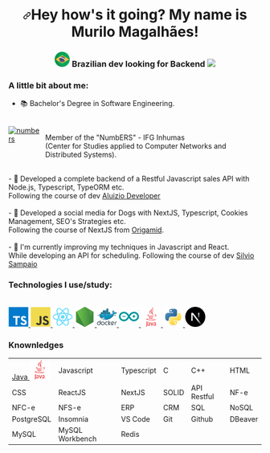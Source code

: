 <h1 align="center" tabindex="-1" dir="auto"><a id="user-content-oi-meu-nome-é-ttales-roger" class="anchor"
    aria-hidden="true" tabindex="-1" href="#oi-meu-nome-e-murilo"><svg class="octicon octicon-link" viewBox="0 0 16 16"
      version="1.1" width="16" height="16" aria-hidden="true">
      <path
        d="m7.775 3.275 1.25-1.25a3.5 3.5 0 1 1 4.95 4.95l-2.5 2.5a3.5 3.5 0 0 1-4.95 0 .751.751 0 0 1 .018-1.042.751.751 0 0 1 1.042-.018 1.998 1.998 0 0 0 2.83 0l2.5-2.5a2.002 2.002 0 0 0-2.83-2.83l-1.25 1.25a.751.751 0 0 1-1.042-.018.751.751 0 0 1-.018-1.042Zm-4.69 9.64a1.998 1.998 0 0 0 2.83 0l1.25-1.25a.751.751 0 0 1 1.042.018.751.751 0 0 1 .018 1.042l-1.25 1.25a3.5 3.5 0 1 1-4.95-4.95l2.5-2.5a3.5 3.5 0 0 1 4.95 0 .751.751 0 0 1-.018 1.042.751.751 0 0 1-1.042.018 1.998 1.998 0 0 0-2.83 0l-2.5 2.5a1.998 1.998 0 0 0 0 2.83Z">
      </path>
    </svg></a>Hey how's it going? My name is Murilo Magalhães!</h1>

<h3 align="center">
    <img src="https://github.com/MuriloCode7/Files/blob/main/brazil-flag.png" width="30"/> 
    Brazilian dev looking for Backend
    <img src="https://images.emojiterra.com/google/noto-emoji/unicode-15/animated/1f44b-1f3fb.gif" width="60"/>
</h3>

### A little bit about me:

- 📚 Bachelor's Degree in Software Engineering.

<br>

<div style="display: flex;">
    <div>
        <a href="https://linktr.ee/numbersifg/" style="display: inline-block;">
        <img src="https://github.com/MuriloMagal/Files/blob/main/logoNumbers.png" alt="numbers" width="128px">
    </a>
    </div>
    <div>
        <p style="display: inline-block; margin-left: 10px; position: relative;"> Member of the "NumbERS" - IFG Inhumas <br>         (Center for Studies applied to Computer Networks and Distributed Systems).</p>
    </div>
</div>

<br>
- 🔭 Developed a complete backend of a Restful Javascript sales API with Node.js, Typescript, TypeORM etc. <br>
Following the course of dev <a href="https://github.com/aluiziodeveloper"> Aluizio Developer</a>
<br>
<br>
- 🔭 Developed a social media for Dogs with NextJS, Typescript, Cookies Management, SEO's Strategies etc. <br>
Following the course of NextJS from <a href="https://www.origamid.com/curso/nextjs/"> Origamid</a>.
<br>
<br>
- 🌱 I'm currently improving my techniques in Javascript and React.
<br> While developing an API for scheduling. Following the course of dev <a href="https://youtube.com/playlist?list=PL_Axpn7FrXHR3nZiQPHFClLu6VByhWkzG&si=GWn9-WvgIaNYNfS9">Silvio Sampaio</a>

### Technologies I use/study:
<br>
<a href="https://www.typescriptlang.org/" rel="nofollow"> <img
    src="https://raw.githubusercontent.com/devicons/devicon/master/icons/typescript/typescript-original.svg"
    alt="typescript" width="40" height="40" style="max-width: 100%;"> </a>
<a href="https://developer.mozilla.org/en-US/docs/Web/JavaScript" rel="nofollow"> <img
    src="https://raw.githubusercontent.com/devicons/devicon/master/icons/javascript/javascript-original.svg"
    alt="javascript" width="40" height="40" style="max-width: 100%;"> </a>
<a href="https://react.dev/" rel="nofollow"> <img
    src="https://github.com/devicons/devicon/blob/master/icons/react/react-original.svg" alt="react" width="40"
    height="40" style="max-width: 100%;"> </a>
<a href="https://nodejs.org/en/" rel="nofollow"> <img
    src="https://github.com/devicons/devicon/blob/master/icons/nodejs/nodejs-original.svg" alt="nodejs" width="40"
    height="40" style="max-width: 100%;"> </a>
<a href="https://www.docker.com/" rel="nofollow"> <img
    src="https://raw.githubusercontent.com/devicons/devicon/master/icons/docker/docker-original-wordmark.svg"
    alt="docker" width="40" height="40" style="max-width: 100%;"> </a>
<a href="https://www.arduino.cc/" rel="nofollow"> <img
    src="https://github.com/devicons/devicon/blob/master/icons/arduino/arduino-original.svg" alt="arduino" width="40"
    height="40" style="max-width: 100%;"> </a>
<a href="https://www.java.com/pt-BR/download/help/whatis_java.html" rel="nofollow"> <img
    src="https://github.com/devicons/devicon/blob/master/icons/java/java-plain-wordmark.svg" alt="java" width="40"
    height="40" style="max-width: 100%;"> </a>
<a href="https://www.python.org/" rel="nofollow"> <img
    src="https://github.com/devicons/devicon/blob/master/icons/python/python-original.svg" alt="python" width="40"
    height="40" style="max-width: 100%;"> </a>
<a href="https://www.nextjs.org/" rel="nofollow"> <img
    src="https://github.com/devicons/devicon/blob/master/icons/nextjs/nextjs-original.svg" alt="nextjs" width="40"
    height="40" style="max-width: 100%;"> </a>
    

### Knownledges
<table>
    <tr>
        <td>
            <a href="https://www.java.com/pt-BR/download/help/whatis_java.html" rel="nofollow">
                Java
                <img
    src="https://github.com/devicons/devicon/blob/master/icons/java/java-plain-wordmark.svg" alt="java" width="40"
    height="40" style="max-width: 100%;"> </a>
        </td>
        <td>Javascript</td>
        <td>Typescript</td>
        <td>C</td>
        <td>C++</td>
        <td>HTML</td>
    </tr>
    <tr>
        <td>CSS</td>
        <td>ReactJS</td>
        <td>NextJS</td>
        <td>SOLID</td>
        <td>API Restful</td>
        <td>NF-e</td>
    </tr>
    <tr>
        <td>NFC-e</td>
        <td>NFS-e</td>
        <td>ERP</td>
        <td>CRM</td>
        <td>SQL</td>
        <td>NoSQL</td>
    </tr>
    <tr>
        <td>PostgreSQL</td>
        <td>Insomnia</td>
        <td>VS Code</td>
        <td>Git</td>
        <td>Github</td>
        <td>DBeaver</td>
    </tr>
    <tr>
        <td>MySQL</td>
        <td>MySQL Workbench</td>
        <td>Redis</td>
        <td></td>
        <td></td>
        <td></td>
    </tr>
</table>
<!--
**MuriloMagal/MuriloMagal** is a ✨ _special_ ✨ repository because its `README.md` (this file) appears on your GitHub profile.

Here are some ideas to get you started:

- 🔭 I’m currently working on ...
- 🌱 I’m currently learning ...
- 👯 I’m looking to collaborate on ...
- 🤔 I’m looking for help with ...
- 💬 Ask me about ...
- 📫 How to reach me: ...
- 😄 Pronouns: ...
- ⚡ Fun fact: ...
-->
